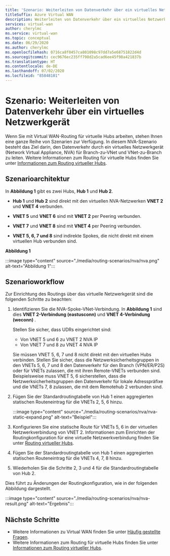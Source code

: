 ```yaml
---
title: 'Szenario: Weiterleiten von Datenverkehr über ein virtuelles Netzwerkgerät'
titleSuffix: Azure Virtual WAN
description: Weiterleiten von Datenverkehr über ein virtuelles Netzwerkgerät
services: virtual-wan
author: cherylmc
ms.service: virtual-wan
ms.topic: conceptual
ms.date: 06/29/2020
ms.author: cherylmc
ms.openlocfilehash: 0716ca8f0457ca801098c97dd7a5e68751822d4d
ms.sourcegitcommit: cec9676ec235ff798d2a5cad6ee45f98a421837b
ms.translationtype: HT
ms.contentlocale: de-DE
ms.lasthandoff: 07/02/2020
ms.locfileid: "85848101"
---
```

# <a name="scenario-route-traffic-through-an-nva"></a>Szenario: Weiterleiten von Datenverkehr über ein virtuelles Netzwerkgerät

Wenn Sie mit Virtual WAN-Routing für virtuelle Hubs arbeiten, stehen Ihnen eine ganze Reihe von Szenarien zur Verfügung. In diesem NVA-Szenario besteht das Ziel darin, den Datenverkehr durch ein virtuelles Netzwerkgerät (Network Virtual Appliance, NVA) für Branch-zu-VNet und VNet-zu-Branch zu leiten. Weitere Informationen zum Routing für virtuelle Hubs finden Sie unter [Informationen zum Routing virtueller Hubs](about-virtual-hub-routing.md).

## <a name="scenario-architecture"></a><a name="architecture"></a>Szenarioarchitektur

In **Abbildung 1** gibt es zwei Hubs, **Hub 1** und **Hub 2**.

* **Hub 1** und **Hub 2** sind direkt mit den virtuellen NVA-Netzwerken **VNET 2** und **VNET 4** verbunden.

* **VNET 5** und **VNET 6** sind mit **VNET 2** per Peering verbunden.

* **VNET 7** und **VNET 8** sind mit **VNET 4** per Peering verbunden.

* **VNET 5, 6, 7 und 8** sind indirekte Spokes, die nicht direkt mit einem virtuellen Hub verbunden sind.

**Abbildung 1**

:::image type="content" source="./media/routing-scenarios/nva/nva.png" alt-text="Abbildung 1":::

## <a name="scenario-workflow"></a><a name="workflow"></a>Szenarioworkflow

Zur Einrichtung des Routings über das virtuelle Netzwerkgerät sind die folgenden Schritte zu beachten:

1. Identifizieren Sie die NVA-Spoke-VNet-Verbindung. In **Abbildung 1** sind dies **VNET 2-Verbindung (eastusconn)** und **VNET 4-Verbindung (weconn)** .

   Stellen Sie sicher, dass UDRs eingerichtet sind:
   * Von VNET 5 und 6 zu VNET 2 NVA IP
   * Von VNET 7 und 8 zu VNET 4 NVA IP 
   
   Sie müssen VNET 5, 6, 7 und 8 nicht direkt mit den virtuellen Hubs verbinden. Stellen Sie sicher, dass die Netzwerksicherheitsgruppen in den VNETs 5, 6, 7 und 8 den Datenverkehr für den Branch (VPN/ER/P2S) oder für VNETs zulassen, die mit ihren Remote-VNETs verbunden sind. Beispielsweise muss VNET 5, 6 sicherstellen, dass die Netzwerksicherheitsgruppen den Datenverkehr für lokale Adresspräfixe und die VNETs 7, 8 zulassen, die mit dem Remotehub 2 verbunden sind. 

2. Fügen Sie der Standardroutingtabelle von Hub 1 einen aggregierten statischen Routeneintrag für die VNETs 2, 5, 6 hinzu. 

   :::image type="content" source="./media/routing-scenarios/nva/nva-static-expand.png" alt-text="Beispiel":::

3. Konfigurieren Sie eine statische Route für VNETs 5, 6 in der virtuellen Netzwerkverbindung von VNET 2. Informationen zum Einrichten der Routingkonfiguration für eine virtuelle Netzwerkverbindung finden Sie unter [Routing virtueller Hubs](how-to-virtual-hub-routing.md#routing-configuration).

4. Fügen Sie der Standardroutingtabelle von Hub 1 einen aggregierten statischen Routeneintrag für die VNETs 4, 7, 8 hinzu.

5. Wiederholen Sie die Schritte 2, 3 und 4 für die Standardroutingtabelle von Hub 2.

Dies führt zu Änderungen der Routingkonfiguration, wie in der folgenden Abbildung dargestellt.

   :::image type="content" source="./media/routing-scenarios/nva/nva-result.png" alt-text="Ergebnis":::

## <a name="next-steps"></a>Nächste Schritte

* Weitere Informationen zu Virtual WAN finden Sie unter [Häufig gestellte Fragen](virtual-wan-faq.md).
* Weitere Informationen zum Routing für virtuelle Hubs finden Sie unter [Informationen zum Routing virtueller Hubs](about-virtual-hub-routing.md).
